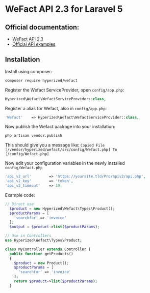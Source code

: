 # WeFact API 2.3 for Laravel 5

Official documentation:
-----------------------

* [WeFact API 2.3](https://www.wefact.nl/wefact-hosting/apiv2/)
* [Official API examples](https://www.wefact.nl/wefact-hosting/apiv2/)

Installation
------------

Install using composer:
```bash
composer require hyperized/wefact
```

Register the Wefact ServiceProvider, open `config/app.php`:
```php
Hyperized\Wefact\WefactServiceProvider::class,
```
Register a alias for Wefact, also in `config/app.php`:

```php
'Wefact'    => Hyperized\Wefact\WefactServiceProvider::class,
```
Now publish the Wefact package into your installation:
```bash
php artisan vendor:publish
```
This should give you a message like: `Copied File [/vendor/hyperized/wefact/src/config/Wefact.php] To [/config/Wefact.php]`

Now edit your configuration variables in the newly installed `config/Wefact.php`
```php
'api_v2_url'		=> 'https://yoursite.tld/Pro/apiv2/api.php',
'api_v2_key'		=> 'token',
'api_v2_timeout'	=> 10,
```

Example code:
```php
// Direct use
  $product = new Hyperized\Wefact\Types\Product();
  $productParams = [
    'searchfor' => 'invoice'
  ];
  $output = $product->list($productParams);

// Use in Controllers
use Hyperized\Wefact\Types\Product;

class MyController extends Controller {
  public function getProducts()
  {
    $product = new Product();
    $productParams = [
      'searchfor' => 'invoice'
    ];
    return $product->list($productParams);
  }
```


